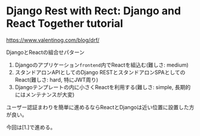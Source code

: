 # Django Rest with Rect: Django and React Together tutorial
https://www.valentinog.com/blog/drf/

DjangoとReactの組合せパターン

1. Djangoのアプリケーション`frontend`内でReactを組込む(難しさ: medium)
2. スタンドアロンAPIとしてのDjango RESTとスタンドアロンSPAとしてのReact(難しさ: hard, 特にJWT周り)
3. Djangoテンプレートの内に小さくReactを利用する(難しさ: simple, 長期的にはメンテナンスが大変)

ユーザー認証まわりを簡単に進めるならReactとDjangoは近い位置に設置した方が良い。

今回は[1.]で進める。

